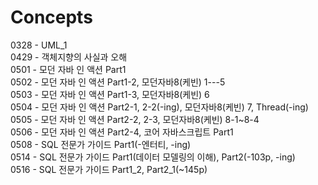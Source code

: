 # Concepts

0328 - UML\_1<br>
0429 - 객체지향의 사실과 오해<br>
0501 - 모던 자바 인 액션 Part1<br>
0502 - 모던 자바 인 액션 Part1-2, 모던자바8(케빈) 1---5<br>
0503 - 모던 자바 인 액션 Part1-3, 모던자바8(케빈) 6<br>
0504 - 모던 자바 인 액션 Part2-1, 2-2(-ing), 모던자바8(케빈) 7, Thread(-ing)<br>
0505 - 모던 자바 인 액션 Part2-2, 2-3, 모던자바8(케빈) 8-1~8-4<br>
0506 - 모던 자바 인 액션 Part2-4, 코어 자바스크립트 Part1<br>
0508 - SQL 전문가 가이드 Part1(-엔터티, -ing)<br>
0514 - SQL 전문가 가이드 Part1(데이터 모델링의 이해), Part2(-103p, -ing)<br>
0516 - SQL 전문가 가이드 Part1\_2, Part2\_1(~145p)<br>
